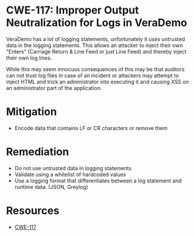 # CWE-117: Improper Output Neutralization for Logs in VeraDemo
VeraDemo has a lot of logging statements, unfortunately it uses untrusted data in the logging statements. This allows an attacker to inject their own "Enters" (Carriage Return & Line Feed or just Line Feed) and thereby inject their own log lines.

While this may seem innocuos consequences of this may be that auditors can not trust log files in case of an incident or attackers may attempt to inject HTML and trick an administrator into executing it and causing XSS on an administrator part of the application.

# Mitigation
* Encode data that contains LF or CR characters or remove them

# Remediation
* Do not use untrusted data in logging statements
* Validate using a whitelist of hardcoded values
* Use a logging format that differentiates between a log statement and runtime data. (JSON, Greylog)

# Resources
* [CWE-117](https://cwe.mitre.org/data/definitions/117.html) 
